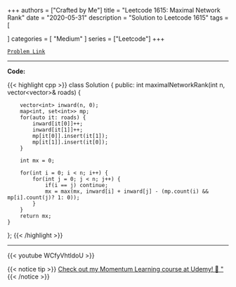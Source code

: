
+++
authors = ["Crafted by Me"]
title = "Leetcode 1615: Maximal Network Rank"
date = "2020-05-31"
description = "Solution to Leetcode 1615"
tags = [
    
]
categories = [
    "Medium"
]
series = ["Leetcode"]
+++



[`Problem Link`](https://leetcode.com/problems/maximal-network-rank/description/)

---

**Code:**

{{< highlight cpp >}}
class Solution {
public:
    int maximalNetworkRank(int n, vector<vector<int>>& roads) {
        
        vector<int> inward(n, 0);
        map<int, set<int>> mp;
        for(auto it: roads) {
            inward[it[0]]++;
            inward[it[1]]++;
            mp[it[0]].insert(it[1]);
            mp[it[1]].insert(it[0]);
        }
        
        int mx = 0;

        for(int i = 0; i < n; i++) {
            for(int j = 0; j < n; j++) {
                if(i == j) continue;
                mx = max(mx, inward[i] + inward[j] - (mp.count(i) && mp[i].count(j)? 1: 0));
            }
        }
        return mx;
    }
};
{{< /highlight >}}



---

{{< youtube WCfyVhtldoU >}}

{{< notice tip >}}
[Check out my Momentum Learning course at Udemy! 🚀 "](https://www.udemy.com/course/blind-75-the-data-structures-and-algorithms-essentials/)
{{< /notice >}}

